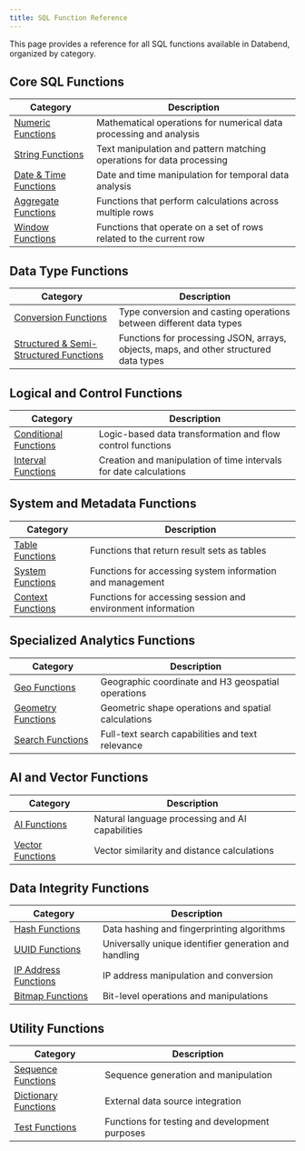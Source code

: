 ```yaml
---
title: SQL Function Reference
---
```


This page provides a reference for all SQL functions available in Databend, organized by category.

## Core SQL Functions

| Category | Description |
|----------|-------------|
| [Numeric Functions](./04-numeric-functions/index.md) | Mathematical operations for numerical data processing and analysis |
| [String Functions](./06-string-functions/index.md) | Text manipulation and pattern matching operations for data processing |
| [Date & Time Functions](./05-datetime-functions/index.md) | Date and time manipulation for temporal data analysis |
| [Aggregate Functions](./07-aggregate-functions/index.md) | Functions that perform calculations across multiple rows |
| [Window Functions](./08-window-functions/index.md) | Functions that operate on a set of rows related to the current row |

## Data Type Functions

| Category | Description |
|----------|-------------|
| [Conversion Functions](./02-conversion-functions/index.md) | Type conversion and casting operations between different data types |
| [Structured & Semi-Structured Functions](./10-semi-structured-functions/index.md) | Functions for processing JSON, arrays, objects, maps, and other structured data types |

## Logical and Control Functions

| Category | Description |
|----------|-------------|
| [Conditional Functions](./03-conditional-functions/index.md) | Logic-based data transformation and flow control functions |
| [Interval Functions](./05-interval-functions/index.md) | Creation and manipulation of time intervals for date calculations |

## System and Metadata Functions

| Category | Description |
|----------|-------------|
| [Table Functions](./17-table-functions/index.md) | Functions that return result sets as tables |
| [System Functions](./16-system-functions/index.md) | Functions for accessing system information and management |
| [Context Functions](./15-context-functions/index.md) | Functions for accessing session and environment information |

## Specialized Analytics Functions

| Category | Description |
|----------|-------------|
| [Geo Functions](./09-geo-functions/index.md) | Geographic coordinate and H3 geospatial operations |
| [Geometry Functions](./09-geometry-functions/index.md) | Geometric shape operations and spatial calculations |
| [Search Functions](./10-search-functions/index.md) | Full-text search capabilities and text relevance |

## AI and Vector Functions

| Category | Description |
|----------|-------------|
| [AI Functions](./11-ai-functions/index.md) | Natural language processing and AI capabilities |
| [Vector Functions](./11-vector-functions/index.md) | Vector similarity and distance calculations |

## Data Integrity Functions

| Category | Description |
|----------|-------------|
| [Hash Functions](./12-hash-functions/index.md) | Data hashing and fingerprinting algorithms |
| [UUID Functions](./13-uuid-functions/index.md) | Universally unique identifier generation and handling |
| [IP Address Functions](./14-ip-address-functions/index.md) | IP address manipulation and conversion |
| [Bitmap Functions](./01-bitmap-functions/index.md) | Bit-level operations and manipulations |

## Utility Functions

| Category | Description |
|----------|-------------|
| [Sequence Functions](./18-sequence-functions/index.md) | Sequence generation and manipulation |
| [Dictionary Functions](./19-dictionary-functions/index.md) | External data source integration |
| [Test Functions](./19-test-functions/index.md) | Functions for testing and development purposes |
